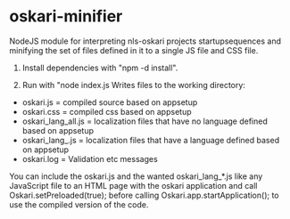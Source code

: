 oskari-minifier
===============

NodeJS module for interpreting nls-oskari projects startupsequences and minifying the set of files defined in it to a single JS file and CSS file.

1) Install dependencies with "npm -d install".

2) Run with "node index.js <path to appSetup file>
Writes files to the working directory:
* oskari.js = compiled source based on appsetup
* oskari.css = compiled css based on appsetup
* oskari_lang_all.js = localization files that have no language defined based on appsetup
* oskari_lang_<language>.js = localization files that have a language defined based on appsetup
* oskari.log = Validation etc messages

You can include the oskari.js and the wanted oskari_lang_*.js like any JavaScript file to an HTML page with the oskari application and call Oskari.setPreloaded(true); before calling Oskari.app.startApplication(); to use the compiled version of the code.